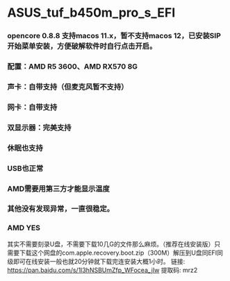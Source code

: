 # ASUS_tuf_b450m_pro_s_EFI
### opencore 0.8.8 支持macos 11.x，暂不支持macos 12，已安装SIP开始菜单安装，方便破解软件时自行点击开启。
### 配置：AMD R5 3600、AMD RX570 8G
### 声卡：自带支持（但麦克风暂不支持）
### 网卡：自带支持
### 双显示器：完美支持
### 休眠也支持
### USB也正常
### AMD需要用第三方才能显示温度
### 其他没有发现异常，一直很稳定。
### AMD YES

其实不需要刻录U盘，不需要下载10几G的文件那么麻烦。（推荐在线安装版）只需要下载这个网盘的com.apple.recovery.boot.zip（300M）解压到U盘同EFI同级即可在线安装一般也就20分钟就下载完连安装大概1小时。
链接: https://pan.baidu.com/s/1l3hNSBUmZfp_WFocea_jIw 提取码: mrz2 

